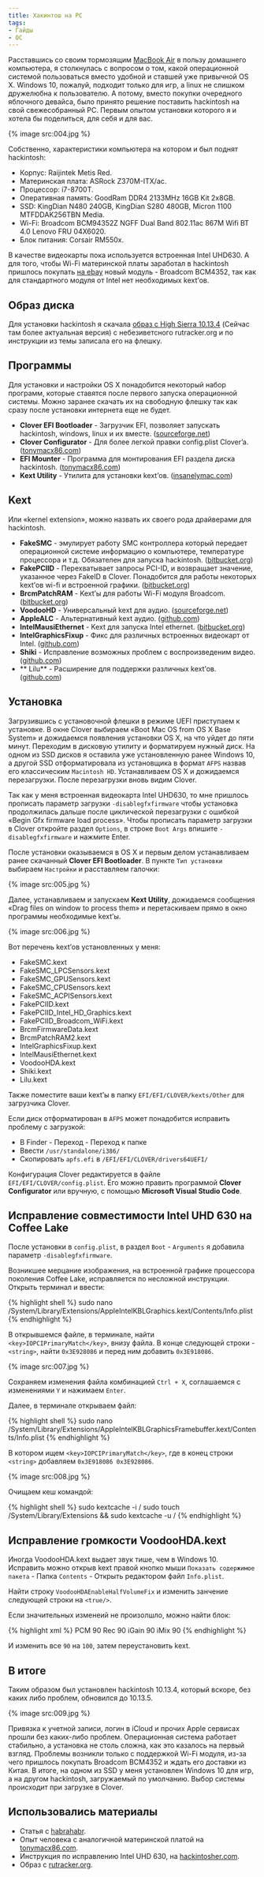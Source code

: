 ```yaml
---
title: Хакинтош на PC
tags:
- Гайды
- ОС
---
```


Расставшись со своим тормозящим [MacBook Air][1] в пользу домашнего компьютера, я столкнулась с вопросом о том, какой операционной системой пользоваться вместо удобной и ставшей уже привычной OS X. Windows 10, пожалуй, подходит только для игр, а linux не слишком дружелюбна к пользователю. А потому, вместо покупки очередного яблочного девайса, было принято решение поставить hackintosh на свой свежесобранный PC. Первым опытом установки которого я и хотела бы поделиться, для себя и для вас.

{% image src:004.jpg %}

Собственно, характеристики компьютера на котором и был поднят hackintosh:

- Корпус: Raijintek Metis Red.
- Материнская плата: ASRock Z370M-ITX/ac.
- Процессор: i7-8700T.
- Оперативная память: GoodRam DDR4 2133MHz 16GB Kit 2x8GB.
- SSD: KingDian N480 240GB, KingDian S280 480GB, Micron 1100 MTFDDAK256TBN Media.
- Wi-Fi: Broadcom BCM94352Z NGFF Dual Band 802.11ac 867M Wifi BT 4.0 Lenovo FRU 04X6020.
- Блок питания: Corsair RM550x.

В качестве видеокарты пока используется встроенная Intel UHD630. А для того, чтобы Wi-Fi материнской платы заработал в hackintosh пришлось покупать [на ebay][2] новый модуль - Broadcom BCM4352, так как для стандартного модуля от Intel нет необходимых kext’ов.

## Образ диска

Для установки hackintosh я скачала [образ с High Sierra 10.13.4][3] (Сейчас там более актуальная версия) с небезиветсного rutracker.org и по инструкции из темы записала его на флешку.

## Программы

Для установки и настройки OS X понадобится некоторый набор программ, которые ставятся после первого запуска операционной системы. Можно заранее скачать их на свободную флешку так как сразу после установки интернета еще не будет.

- **Clover EFI Bootloader** - Загрузчик EFI, позволяет запускать hackintosh, windows, linux и их вместе. ([sourceforge.net][4])
- **Clover Configurator** - Для более легкой правки config.plist Clover’a. ([tonymacx86.com][5])
- **EFI Mounter** - Программа для монтирования EFI раздела диска hackintosh. ([tonymacx86.com][6])
- **Kext Utility** - Утилита для установки kext’ов. ([insanelymac.com][7])

## Kext

Или «kernel extension», можно назвать их своего рода драйверами для hackintosh.

- **FakeSMC** - эмулирует работу SMC контроллера который передает операционной системе информацию о компьютере, температуре процессора и т.д. Обязателен для запуска hackintosh. ([bitbucket.org][8])
- **FakePCIID** - Перехватывает запросы PCI-ID, и возвращает значение, указанное через FakeID в Clover. Понадобится для работы некоторых kext’ов wi-fi и встроенной графики. ([bitbucket.org][9])
- **BrcmPatchRAM** - Kext’ы для работы Wi-Fi модуля Broadcom. ([bitbucket.org][10])
- **VoodooHD** - Универсальный kext для аудио. ([sourceforge.net][11])
- **AppleALC** - Альтернативный kext аудио. ([github.com][12])
- **IntelMausiEthernet** - Kext для запуска Intel ethernet. ([bitbucket.org][13])
- **IntelGraphicsFixup** - Фикс для различных встроенных видеокарт от Intel. ([github.com][14])
- **Shiki** - Исправление возможных проблем с воспроизведеним видео. ([github.com][15])
- ** Lilu** - Расширение для поддержки различных kext’ов. ([github.com][16])

## Установка

Загрузившись с установочной флешки в режиме UEFI приступаем к установке. В окне Clover выбираем «Boot Mac OS from OS X Base System» и дожидаемся появления установки OS X, на что уйдет до пяти минут. Переходим в дисковую утилиту и форматируем нужный диск. На одном из SSD дисков я оставила уже установленную ранее Windows 10, а другой SSD отформатировала из установщика в формат `AFPS` назвав его классическим `Macintosh HD`. Устанавливаем OS X и дожидаемся перезагрузки. После перезагрузки вновь видим Clover.

Так как у меня встроенная видеокарта Intel UHD630, то мне пришлось прописать параметр загрузки `-disablegfxfirmware` чтобы установка продолжилась дальше после циклической перезагрузки с ошибкой «Begin Gfx firmware load process». Чтобы прописать параметр загрузки в Clover откройте раздел `Options`, в строке `Boot Args` впишите `-disablegfxfirmware` и нажмите Enter.

После установки оказываемся в OS X и первым делом устанавливаем ранее скачанный **Clover EFI Bootloader**. В пункте `Тип установки` выбираем `Настройки` и расставляем галочки:

{% image src:005.jpg %}

Далее, устанавливаем и запускаем **Kext Utility**, дожидаемся сообщения «Drag files on window to process them» и перетаскиваем прямо в окно программы необходимые kext’ы.

{% image src:006.jpg %}

Вот перечень kext’ов установленных у меня:

- FakeSMC.kext
- FakeSMC_LPCSensors.kext
- FakeSMC_GPUSensors.kext
- FakeSMC_CPUSensors.kext
- FakeSMC_ACPISensors.kext
- FakePCIID.kext
- FakePCIID_Intel_HD_Graphics.kext
- FakePCIID_Broadcom_WiFi.kext
- BrcmFirmwareData.kext
- BrcmPatchRAM2.kext
- IntelGraphicsFixup.kext
- IntelMausiEthernet.kext
- VoodooHDA.kext
- Shiki.kext
- Lilu.kext

Также поместите ваши kext’ы в папку `EFI/EFI/CLOVER/kexts/Other` для загрузчика Clover.

Если диск отформатирован в `AFPS` может понадобится исправить проблему с загрузкой:
- В Finder - Переход - Переход к папке
- Ввести `/usr/standalone/i386/`
- Скопировать `apfs.efi` в `/EFI/EFI/CLOVER/drivers64UEFI/`

Конфигурация Clover редактируется в файле `EFI/EFI/CLOVER/config.plist`. Его можно править программой **Clover Configurator** или вручную, с помощью **Microsoft Visual Studio Code**.

## Исправление совместимости Intel UHD 630 на Coffee Lake

После установки в `config.plist`, в раздел `Boot` - `Arguments` я добавила параметр `-disablegfxfirmware`.

Возникшее мерцание изображения, на встроенной графике процессора поколения Coffee Lake, исправляется по несложной инструкции. Открыть терминал и ввести:

{% highlight shell %}
sudo nano /System/Library/Extensions/AppleIntelKBLGraphics.kext/Contents/Info.plist
{% endhighlight %}

В открывшемся файле, в терминале, найти `<key>IOPCIPrimaryMatch</key>`, внизу файла. В конце следующей строки - `<string>`, найти `0x3E928086` и перед ним добавить `0x3E918086`.

{% image src:007.jpg %}

Сохраняем изменения файла комбинацией `Ctrl + X`, соглашаемся с изменениями `Y` и нажимаем `Enter`.

Далее, в терминале открываем файл:

{% highlight shell %}
sudo nano /System/Library/Extensions/AppleIntelKBLGraphicsFramebuffer.kext/Contents/Info.plist
{% endhighlight %}

В котором ищем `<key>IOPCIPrimaryMatch</key>`, где в конец строки `<string>` добавляем `0x3E918086 0x3E928086`.

{% image src:008.jpg %}

Очищаем кеш командой:

{% highlight shell %}
sudo kextcache -i /
sudo touch /System/Library/Extensions && sudo kextcache -u /
{% endhighlight %}

## Исправление громкости VoodooHDA.kext

Иногда VoodooHDA.kext выдает звук тише, чем в Windows 10. Исправить можно открыв kext правой кнопко мыши `Показать содержимое пакета` - Папка `Contents` - Открыть редактором файл `Info.plist`.

Найти строку `VoodooHDAEnableHalfVolumeFix` и изменить занчение следующей строки на `<true/>`.

Если значительных изменеий не произолшло, можно найти блок:

{% highlight xml %}
<key>PCM</key>
<integer>90</integer>
<key>Rec</key>
<integer>90</integer>
<key>iGain</key>
<integer>90</integer>
<key>iMix</key>
<integer>90</integer>
{% endhighlight %}

И изменить все `90` на `100`, затем переустановить kext.

## В итоге

Таким образом был установлен hackintosh 10.13.4, который вскоре, без каких либо проблем, обновился до 10.13.5.

{% image src:009.jpg %}

Привязка к учетной записи, логин в iCloud и прочих Apple сервисах прошли без каких-либо проблем. Операционная система работает стабильно, а установка не столь сложна, как это казалось на первый взгляд. Проблемы возникли только с поддержкой Wi-Fi модуля, из-за чего пришлось покупать Broadcom BCM4352 и ждать его доставки из Китая. В итоге, на одном из SSD у меня установлен Windows 10 для игр, а на другом hackintosh, загружаемый по умолчанию. Выбор системы происходит при загрузке в Clover.

## Использовались материалы

- Статья с [habrahabr][17].
- Опыт человека с аналогичной материнской платой на [tonymacx86.com][18].
- Инструкция по исправлению Intel UHD 630, на [hackintosher.com][19].
- Образ с [rutracker.org][20].

[1]:	/blog/znakomstvo-s-mac/
[2]:	https://www.ebay.com/itm/Broadcom-BCM94352Z-NGFF-Dual-Band-802-11ac-867M-Wifi-BT-4-0-Lenovo-FRU-04X6020/191855727748?ssPageName=STRK:MEBIDX:IT&_trksid=p2060353.m2749.l2649
[3]:	https://rutracker.org/forum/viewtopic.php?t=5413589
[4]:	https://sourceforge.net/projects/cloverefiboot/
[5]:	https://www.tonymacx86.com/resources/clover-configurator.335/
[6]:	https://www.tonymacx86.com/resources/efi-mounter-v3.280/
[7]:	https://www.insanelymac.com/forum/topic/140647-latest-kext-utility-macos-sierra-super-speed-edition/
[8]:	https://bitbucket.org/RehabMan/os-x-fakesmc-kozlek/downloads/
[9]:	https://bitbucket.org/RehabMan/os-x-fake-pci-id/downloads/
[10]:	https://bitbucket.org/RehabMan/os-x-brcmpatchram/downloads/
[11]:	https://sourceforge.net/projects/voodoohda/files/latest/download
[12]:	https://github.com/vit9696/AppleALC/releases
[13]:	https://bitbucket.org/RehabMan/os-x-intel-network/downloads/
[14]:	https://github.com/lvs1974/IntelGraphicsFixup/releases
[15]:	https://github.com/vit9696/Shiki/releases
[16]:	https://github.com/vit9696/Lilu/releases
[17]:	https://habr.com/post/318448/
[18]:	https://www.tonymacx86.com/threads/eriks-tiny-but-mighty-htpc-asrock-z370m-itx-ac-i5-8400-uhd-630-graphics-high-sierra.239157/
[19]:	https://hackintosher.com/forums/thread/coffee-lake-uhd-630-graphics-framebuffer-injection-0x3e918086-0x3e928086-for-high-sierra.210/
[20]:	https://rutracker.org/forum/viewtopic.php?t=5413589
